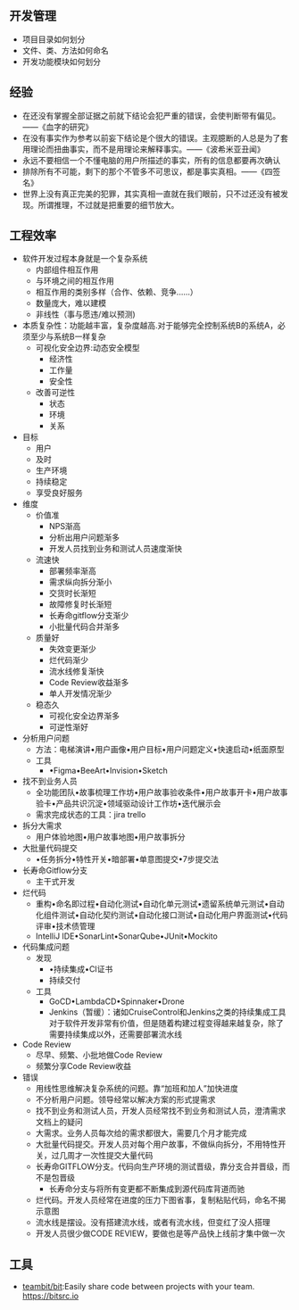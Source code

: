 ## 开发管理

* 项目目录如何划分
* 文件、类、方法如何命名
* 开发功能模块如何划分

## 经验

* 在还没有掌握全部证据之前就下结论会犯严重的错误，会使判断带有偏见。——《血字的研究》
* 在没有事实作为参考以前妄下结论是个很大的错误。主观臆断的人总是为了套用理论而扭曲事实，而不是用理论来解释事实。——《波希米亚丑闻》
* 永远不要相信一个不懂电脑的用户所描述的事实，所有的信息都要再次确认
* 排除所有不可能，剩下的那个不管多不可思议，都是事实真相。——《四签名》
* 世界上没有真正完美的犯罪，其实真相一直就在我们眼前，只不过还没有被发现。所谓推理，不过就是把重要的细节放大。

## 工程效率

* 软件开发过程本身就是一个复杂系统
  - 内部组件相互作用
  - 与环境之间的相互作用
  - 相互作用的类别多样（合作、依赖、竞争......）
  - 数量庞大，难以建模
  - 非线性（事与愿违/难以预测)
* 本质复杂性：功能越丰富，复杂度越高.对于能够完全控制系统B的系统A，必须至少与系统B一样复杂
  - 可视化安全边界:动态安全模型
    + 经济性
    + 工作量
    + 安全性
  - 改善可逆性
    + 状态
    + 环境
    + 关系
* 目标
  - 用户
  - 及时
  - 生产环境
  - 持续稳定
  - 享受良好服务
* 维度
  - 价值准
    + NPS渐高
    + 分析出用户问题渐多
    + 开发人员找到业务和测试人员速度渐快
  - 流速快
    + 部署频率渐高
    + 需求纵向拆分渐小
    + 交货时⻓渐短
    + 故障修复时⻓渐短
    + ⻓寿命gitflow分支渐少
    + 小批量代码合并渐多
  - 质量好
    + 失效变更渐少
    + 烂代码渐少
    + 流水线修复渐快
    + Code Review收益渐多
    + 单人开发情况渐少
  - 稳态久
    + 可视化安全边界渐多
    + 可逆性渐好
* 分析用户问题
  - 方法：电梯演讲•用户画像•用户目标•用户问题定义•快速启动•纸面原型
  - 工具
    + •Figma•BeeArt•Invision•Sketch
* 找不到业务人员
  - 全功能团队•故事梳理工作坊•用户故事验收条件•用户故事开卡•用户故事验卡•产品共识沉淀•领域驱动设计工作坊•迭代展示会
  - 需求完成状态的工具：jira trello
* 拆分大需求
  - 用户体验地图•用户故事地图•用户故事拆分
* 大批量代码提交
  - •任务拆分•特性开关•暗部署•单意图提交•7步提交法
* ⻓寿命Gitflow分支
  - 主干式开发
* 烂代码
  - 重构•命名即过程•自动化测试•自动化单元测试•遗留系统单元测试•自动化组件测试•自动化契约测试•自动化接口测试•自动化用户界面测试•代码评审•技术债管理
  - IntelliJ IDE•SonarLint•SonarQube•JUnit•Mockito
* 代码集成问题
  - 发现
    + •持续集成•CI证书
    + 持续交付
  - 工具
    + GoCD•LambdaCD•Spinnaker•Drone
    + Jenkins（暂缓）：诸如CruiseControl和Jenkins之类的持续集成工具对于软件开发非常有价值，但是随着构建过程变得越来越复杂，除了需要持续集成以外，还需要部署流水线
* Code Review
  - 尽早、频繁、小批地做Code Review
  - 频繁分享Code Review收益
* 错误
  - 用线性思维解决复杂系统的问题。靠“加班和加人”加快进度
  - 不分析用户问题。领导经常以解决方案的形式提需求
  - 找不到业务和测试人员，开发人员经常找不到业务和测试人员，澄清需求文档上的疑问
  - 大需求。业务人员每次给的需求都很大，需要几个月才能完成
  - 大批量代码提交。开发人员对每个用户故事，不做纵向拆分，不用特性开关，过几周才一次性提交大量代码
  - ⻓寿命GITFLOW分支。代码向生产环境的测试晋级，靠分支合并晋级，而不是包晋级
    + ⻓寿命分支与将所有变更都不断集成到源代码库背道而驰
  - 烂代码。开发人员经常在进度的压力下图省事，复制粘贴代码，命名不揭示意图
  - 流水线是摆设。没有搭建流水线，或者有流水线，但变红了没人搭理
  - 开发人员很少做CODE REVIEW，要做也是等产品快上线前才集中做一次

## 工具

* [teambit/bit](https://github.com/teambit/bit):Easily share code between projects with your team. <https://bitsrc.io>
